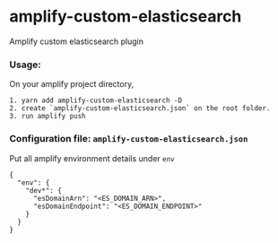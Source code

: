 # amplify-custom-elasticsearch

Amplify custom elasticsearch plugin

### Usage:

On your amplify project directory,

```
1. yarn add amplify-custom-elasticsearch -D
2. create `amplify-custom-elasticsearch.json` on the root folder.
3. run amplify push
```

### Configuration file: `amplify-custom-elasticsearch.json`

Put all amplify environment details under `env`

```
{
  "env": {
    "dev*": {
      "esDomainArn": "<ES_DOMAIN_ARN>",
      "esDomainEndpoint": "<ES_DOMAIN_ENDPOINT>"
    }
  }
}
```
